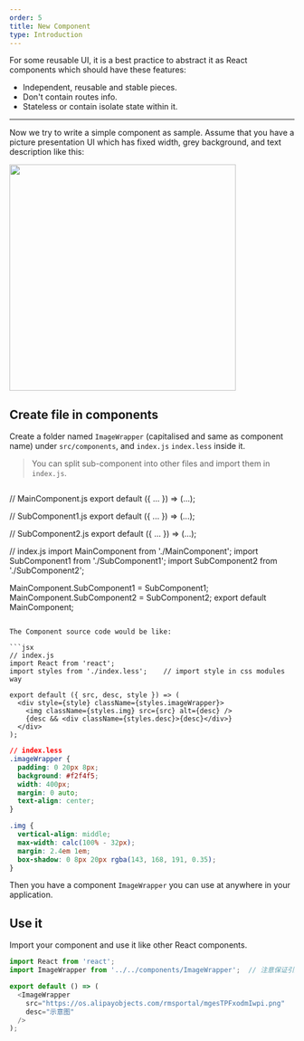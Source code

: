 ```yaml
---
order: 5
title: New Component
type: Introduction
---
```


For some reusable UI, it is a best practice to abstract it as React components which should have these features:

- Independent, reusable and stable pieces.
- Don't contain routes info.
- Stateless or contain isolate state within it.

---

Now we try to write a simple component as sample. Assume that you have a picture presentation UI which has fixed width, grey background, and text description like this:

<img src="https://gw.alipayobjects.com/zos/rmsportal/vcRltFiKfHBHFrUcsTtW.png" width="400" />

## Create file in components

Create a folder named `ImageWrapper` (capitalised and same as component name) under `src/components`, and `index.js` `index.less` inside it.

> You can split sub-component into other files and import them in `index.js`.

> ```js
// MainComponent.js
export default ({ ... }) => (...);
>
// SubComponent1.js
export default ({ ... }) => (...);
>
// SubComponent2.js
export default ({ ... }) => (...);
>
// index.js
import MainComponent from './MainComponent';
import SubComponent1 from './SubComponent1';
import SubComponent2 from './SubComponent2';
>
MainComponent.SubComponent1 = SubComponent1;
MainComponent.SubComponent2 = SubComponent2;
export default MainComponent;
```

The Component source code would be like:

```jsx
// index.js
import React from 'react';
import styles from './index.less';    // import style in css modules way

export default ({ src, desc, style }) => (
  <div style={style} className={styles.imageWrapper}>
    <img className={styles.img} src={src} alt={desc} />
    {desc && <div className={styles.desc}>{desc}</div>}
  </div>
);
```

```css
// index.less
.imageWrapper {
  padding: 0 20px 8px;
  background: #f2f4f5;
  width: 400px;
  margin: 0 auto;
  text-align: center;
}

.img {
  vertical-align: middle;
  max-width: calc(100% - 32px);
  margin: 2.4em 1em;
  box-shadow: 0 8px 20px rgba(143, 168, 191, 0.35);
}
```

Then you have a component `ImageWrapper` you can use at anywhere in your application.

## Use it

Import your component and use it like other React components.

```js
import React from 'react';
import ImageWrapper from '../../components/ImageWrapper';  // 注意保证引用路径的正确

export default () => (
  <ImageWrapper
    src="https://os.alipayobjects.com/rmsportal/mgesTPFxodmIwpi.png"
    desc="示意图"
  />
);
```
